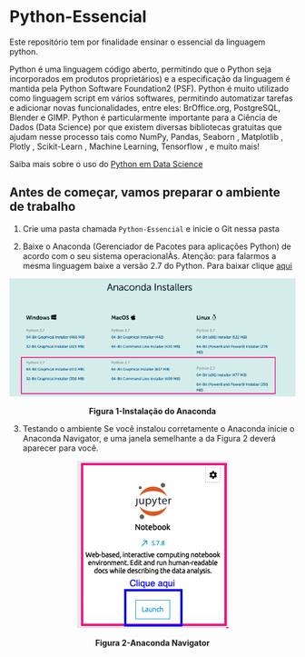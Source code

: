 # Python-Essencial

Este repositório tem por finalidade ensinar o essencial da linguagem python.

Python é uma linguagem código aberto, permitindo que o Python seja incorporados em produtos proprietários) e a especificação da linguagem é mantida pela Python Software Foundation2 (PSF).
Python é muito utilizado como linguagem script em vários softwares, permitindo automatizar tarefas e adicionar novas funcionalidades, entre eles: BrOffice.org, PostgreSQL, Blender e GIMP. 
Python é particularmente importante para a Ciência de Dados (Data Science) por que existem diversas bibliotecas gratuitas que ajudam nesse processo tais como  NumPy, Pandas, Seaborn , Matplotlib , Plotly , Scikit-Learn , Machine Learning, Tensorflow , e muito mais!

Saiba mais sobre o uso do [Python em Data Science](http://www.cienciaedados.com/usando-python-em-data-science/)

## Antes de começar, vamos preparar o ambiente de trabalho

1. Crie uma pasta chamada `Python-Essencial` e inicie o Git nessa pasta

2. Baixe o Anaconda (Gerenciador de Pacotes para aplicações Python) de acordo com o seu sistema operacionalÀs. Atenção: para falarmos a mesma linguagem baixe a versão 2.7 do Python. Para baixar clique [aqui](https://www.anaconda.com/products/individual)

<p align="center">
  <img src="imagens/Anaconda.png" alt="Instalação do Anaconda">
</p>
<p align="center">
   <strong>Figura 1-Instalação do Anaconda</strong> 
</p>

3. Testando o ambiente
Se você instalou corretamente o Anaconda inicie o Anaconda Navigator, e uma janela semelhante a da Figura 2 deverá aparecer para você.

<p align="center">
  <img src="imagens/AnacondaNavigator2.png" alt="Anaconda Navigator">
</p>
<p align="center">
   <strong>Figura 2-Anaconda Navigator</strong> 
</p>